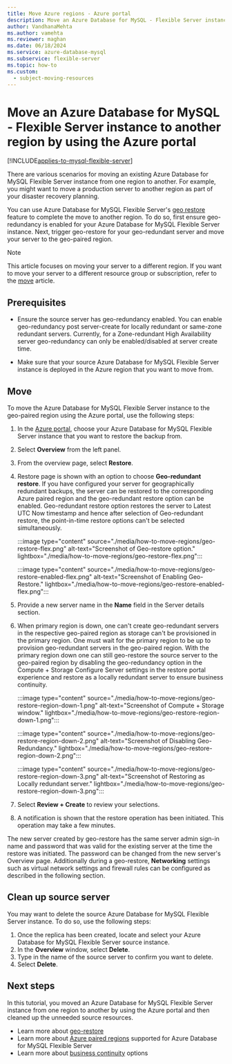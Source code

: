 ```yaml
---
title: Move Azure regions - Azure portal
description: Move an Azure Database for MySQL - Flexible Server instance from one Azure region to another by using the Azure portal.
author: VandhanaMehta
ms.author: vamehta
ms.reviewer: maghan
ms.date: 06/18/2024
ms.service: azure-database-mysql
ms.subservice: flexible-server
ms.topic: how-to
ms.custom:
  - subject-moving-resources
---
```


# Move an Azure Database for MySQL - Flexible Server instance to another region by using the Azure portal

[!INCLUDE[applies-to-mysql-flexible-server](../includes/applies-to-mysql-flexible-server.md)]

There are various scenarios for moving an existing Azure Database for MySQL Flexible Server instance from one region to another. For example, you might want to move a production server to another region as part of your disaster recovery planning.

You can use Azure Database for MySQL Flexible Server's [geo restore](concepts-backup-restore.md#geo-restore) feature to complete the move to another region. To do so, first ensure geo-redundancy is enabled for your Azure Database for MySQL Flexible Server instance. Next, trigger geo-restore for your geo-redundant server and move your server to the geo-paired region.

> [!NOTE]  
> This article focuses on moving your server to a different region. If you want to move your server to a different resource group or subscription, refer to the [move](/azure/azure-resource-manager/management/move-resource-group-and-subscription) article.

## Prerequisites

- Ensure the source server has geo-redundancy enabled. You can enable geo-redundancy post server-create for locally redundant or same-zone redundant servers. Currently, for a Zone-redundant High Availability server geo-redundancy can only be enabled/disabled at server create time.

- Make sure that your source Azure Database for MySQL Flexible Server instance is deployed in the Azure region that you want to move from.

## Move

To move the Azure Database for MySQL Flexible Server instance to the geo-paired region using the Azure portal, use the following steps:

1. In the [Azure portal](https://portal.azure.com/), choose your Azure Database for MySQL Flexible Server instance that you want to restore the backup from.

1. Select **Overview** from the left panel.

1. From the overview page, select **Restore**.

1. Restore page is shown with an option to choose **Geo-redundant restore**. If you have configured your server for geographically redundant backups, the server can be restored to the corresponding Azure paired region and the geo-redundant restore option can be enabled. Geo-redundant restore option restores the server to Latest UTC Now timestamp and hence after selection of Geo-redundant restore, the point-in-time restore options can't be selected simultaneously.

   :::image type="content" source="./media/how-to-move-regions/geo-restore-flex.png" alt-text="Screenshot of Geo-restore option." lightbox="./media/how-to-move-regions/geo-restore-flex.png":::

   :::image type="content" source="./media/how-to-move-regions/geo-restore-enabled-flex.png" alt-text="Screenshot of Enabling Geo-Restore." lightbox="./media/how-to-move-regions/geo-restore-enabled-flex.png":::

1. Provide a new server name in the **Name** field in the Server details section.

1. When primary region is down, one can't create geo-redundant servers in the respective geo-paired region as storage can't be provisioned in the primary region. One must wait for the primary region to be up to provision geo-redundant servers in the geo-paired region. With the primary region down one can still geo-restore the source server to the geo-paired region by disabling the geo-redundancy option in the Compute + Storage Configure Server settings in the restore portal experience and restore as a locally redundant server to ensure business continuity.

   :::image type="content" source="./media/how-to-move-regions/geo-restore-region-down-1.png" alt-text="Screenshot of Compute + Storage window." lightbox="./media/how-to-move-regions/geo-restore-region-down-1.png":::

   :::image type="content" source="./media/how-to-move-regions/geo-restore-region-down-2.png" alt-text="Screenshot of Disabling Geo-Redundancy." lightbox="./media/how-to-move-regions/geo-restore-region-down-2.png":::

   :::image type="content" source="./media/how-to-move-regions/geo-restore-region-down-3.png" alt-text="Screenshot of Restoring as Locally redundant server." lightbox="./media/how-to-move-regions/geo-restore-region-down-3.png":::

1. Select **Review + Create** to review your selections.

1. A notification is shown that the restore operation has been initiated. This operation may take a few minutes.

The new server created by geo-restore has the same server admin sign-in name and password that was valid for the existing server at the time the restore was initiated. The password can be changed from the new server's Overview page. Additionally during a geo-restore, **Networking** settings such as virtual network settings and firewall rules can be configured as described in the following section.

## Clean up source server

You may want to delete the source Azure Database for MySQL Flexible Server instance. To do so, use the following steps:

1. Once the replica has been created, locate and select your Azure Database for MySQL Flexible Server source instance.
1. In the **Overview** window, select **Delete**.
1. Type in the name of the source server to confirm you want to delete.
1. Select **Delete**.

## Next steps

In this tutorial, you moved an Azure Database for MySQL Flexible Server instance from one region to another by using the Azure portal and then cleaned up the unneeded source resources.

- Learn more about [geo-restore](concepts-backup-restore.md#geo-restore)
- Learn more about [Azure paired regions](overview.md#azure-regions) supported for Azure Database for MySQL Flexible Server
- Learn more about [business continuity](concepts-business-continuity.md) options
